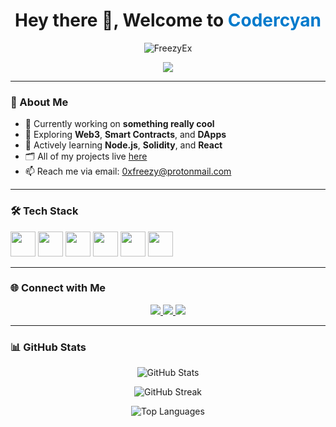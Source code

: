 <h1 align="center">Hey there 👋, Welcome to <span style="color:#007acc">Codercyan</span></h1>

<p align="center">
  <img src="https://komarev.com/ghpvc/?username=FreezyEx&label=Profile%20views&color=0e75b6&style=flat" alt="FreezyEx" />
</p>

<p align="center">
  <img src="https://readme-typing-svg.demolab.com/?lines=Web3%20Enthusiast%20🚀;Node.js%20%26%20Solidity%20Developer💻;Always%20Curious%20and%20Building%20🔥&center=true&width=500&height=45">
</p>

---

### 🧠 About Me
- 🔭 Currently working on **something really cool**
- 🧪 Exploring **Web3**, **Smart Contracts**, and **DApps**
- 🌱 Actively learning **Node.js**, **Solidity**, and **React**
- 🗂 All of my projects live [here](https://github.com/FreezyEx)
- 📫 Reach me via email: [0xfreezy@protonmail.com](mailto:0xfreezy@protonmail.com)

---

### 🛠️ Tech Stack

<p align="left">
  <img src="https://cdn.jsdelivr.net/gh/devicons/devicon/icons/javascript/javascript-original.svg" width="40" height="40"/>
  <img src="https://cdn.jsdelivr.net/gh/devicons/devicon/icons/nodejs/nodejs-original.svg" width="40" height="40"/>
  <img src="https://cdn.jsdelivr.net/gh/devicons/devicon/icons/react/react-original.svg" width="40" height="40"/>
  <img src="https://cdn.jsdelivr.net/gh/devicons/devicon/icons/solidity/solidity-original.svg" width="40" height="40"/>
  <img src="https://cdn.jsdelivr.net/gh/devicons/devicon/icons/git/git-original.svg" width="40" height="40"/>
  <img src="https://cdn.jsdelivr.net/gh/devicons/devicon/icons/github/github-original.svg" width="40" height="40"/>
</p>

---

### 🌐 Connect with Me

<p align="center">
  <a href="https://twitter.com/codercyan1" target="_blank">
    <img src="https://img.shields.io/badge/Twitter-1DA1F2?style=for-the-badge&logo=twitter&logoColor=white" />
  </a>
  <a href="https://t.me/codercyan" target="_blank">
    <img src="https://img.shields.io/badge/Telegram-0088cc?style=for-the-badge&logo=telegram&logoColor=white" />
  </a>
<a href="https://youtube.com/@codercyan" target="_blank">
  <img src="https://img.shields.io/badge/YouTube-FF0000?style=for-the-badge&logo=youtube&logoColor=white" />
</a>

</p>

---

### 📊 GitHub Stats

<p align="center">
  <img src="https://github-readme-stats.vercel.app/api?username=FreezyEx&show_icons=true&theme=radical" alt="GitHub Stats" />
</p>

<p align="center">
  <img src="https://github-readme-streak-stats.herokuapp.com/?user=FreezyEx&theme=radical" alt="GitHub Streak" />
</p>

<p align="center">
  <img src="https://github-readme-stats.vercel.app/api/top-langs/?username=FreezyEx&layout=compact&theme=radical" alt="Top Languages" />
</p>
